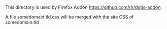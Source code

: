 This directory is used by Firefox Addon https://github.com/rlr/dotjs-addon.

A file somedomain.tld.css will be merged with the site CSS of somedomain.tld
